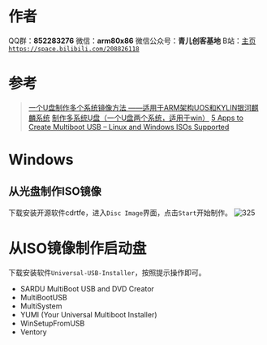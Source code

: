 ﻿# 作者
QQ群：**852283276**
微信：**arm80x86**
微信公众号：**青儿创客基地**
B站：[主页 `https://space.bilibili.com/208826118`](https://space.bilibili.com/208826118)

# 参考
> [一个U盘制作多个系统镜像方法 ——适用于ARM架构UOS和KYLIN银河麒麟系统](https://blog.csdn.net/Clivia2013/article/details/108055689)
> [制作多系统U盘（一个U盘两个系统，适用于win）](https://blog.csdn.net/baidu_38505667/article/details/102986520)
> [5 Apps to Create Multiboot USB – Linux and Windows ISOs Supported](https://www.linuxbabe.com/apps/create-multiboot-usb-linux-windows-iso)

# Windows
## 从光盘制作ISO镜像
下载安装开源软件cdrtfe，进入`Disc Image`界面，点击`Start`开始制作。
![325](https://img-blog.csdnimg.cn/2020073110525011.png?x-oss-process=image/watermark,type_ZmFuZ3poZW5naGVpdGk,shadow_10,text_aHR0cHM6Ly9ibG9nLmNzZG4ubmV0L1podV9aaHVfMjAwOQ==,size_16,color_FFFFFF,t_70)
# 从ISO镜像制作启动盘
下载安装软件`Universal-USB-Installer`，按照提示操作即可。
- SARDU MultiBoot USB and DVD Creator
- MultiBootUSB
- MultiSystem
- YUMI (Your Universal Multiboot Installer)
- WinSetupFromUSB
- Ventory


